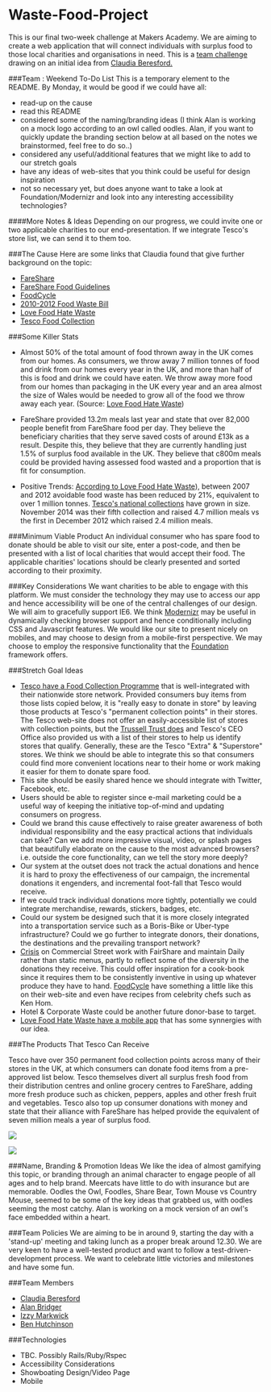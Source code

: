 Waste-Food-Project
==================

This is our final two-week challenge at Makers Academy.  We are aiming to create a web application that will connect individuals with surplus food to those local charities and organisations in need.  This is a [team challenge](#team) drawing on an initial idea from [Claudia Beresford.](https://github.com/Callisto13)


###Team : Weekend To-Do List
This is a temporary element to the README.  By Monday, it would be good if we could have all:
- read-up on the cause
- read this README
- considered some of the naming/branding ideas (I think Alan is working on a mock logo according to an owl called oodles.  Alan, if you want to quickly update the branding section below at all based on the notes we brainstormed, feel free to do so..)
- considered any useful/additional features that we might like to add to our stretch goals
- have any ideas of web-sites that you think could be useful for design inspiration
- not so necessary yet, but does anyone want to take a look at Foundation/Modernizr and look into any interesting accessibility technologies?

####More Notes & Ideas
Depending on our progress, we could invite one or two applicable charities to our end-presentation.  If we integrate Tesco's store list, we can send it to them too.


###The Cause
Here are some links that Claudia found that give further background on the topic:
* [FareShare](http://www.fareshare.org.uk/)
* [FareShare Food Guidelines](http://www.fareshare.org.uk/wp-content/uploads/2014/12/Food-offers-Guidelines-2014-15.pdf)
* [FoodCycle](http://foodcycle.org.uk/)
* [2010-2012 Food Waste Bill](http://services.parliament.uk/bills/2010-12/foodwaste.html)
* [Love Food Hate Waste](http://england.lovefoodhatewaste.com/node/2472)
* [Tesco Food Collection](http://foodcollection.tesco.com/#donate-in-store)


###Some Killer Stats
* Almost 50% of the total amount of food thrown away in the UK comes from our homes.  As consumers, we throw away 7 million tonnes of food and drink from our homes every year in the UK, and more than half of this is food and drink we could have eaten. We throw away more food from our homes than packaging in the UK every year and an area almost the size of Wales would be needed to grow all of the food we throw away each year. (Source: [Love Food Hate Waste](http://england.lovefoodhatewaste.com/node/2472))

* FareShare provided 13.2m meals last year and state that over 82,000 people benefit from FareShare food per day.  They believe the beneficiary charities that they serve saved costs of around £13k as a result.  Despite this, they believe that they are currently handling just 1.5% of surplus food available in the UK.  They believe that c800m meals could be provided having assessed food wasted and a proportion that is fit for consumption.

* Positive Trends: [According to Love Food Hate Waste](http://england.lovefoodhatewaste.com/node/2472)), between 2007 and 2012 avoidable food waste has been reduced by 21%, equivalent to over 1 million tonnes.  [Tesco's national collections](http://foodcollection.tesco.com) have grown in size.  November 2014 was their fifth collection and raised 4.7 million meals vs the first in December 2012 which raised 2.4 million meals.


###Minimum Viable Product
An individual consumer who has spare food to donate should be able to visit our site, enter a post-code, and then be presented with a list of local charities that would accept their food.  The applicable charities' locations should be clearly presented and sorted according to their proximity.


###Key Considerations
We want charities to be able to engage with this platform.  We must consider the technology they may use to access our app and hence accessibility will be one of the central challenges of our design.  We will aim to gracefully support IE6.  We think [Modernizr](http://modernizr.com/) may be useful in dynamically checking browser support and hence conditionally including CSS and Javascript features.  We would like our site to present nicely on mobiles, and may choose to design from a mobile-first perspective.  We may choose to employ the responsive functionality that the [Foundation](http://foundation.zurb.com/) framework offers. 

###Stretch Goal Ideas
- [Tesco have a Food Collection Programme](http://foodcollection.tesco.com/#donate-now) that is well-integrated with their nationwide store network.  Provided consumers buy items from those lists copied below, it is "really easy to donate in store" by leaving those products at Tesco's "permanent collection points" in their stores.  The Tesco web-site does not offer an easily-accessible list of stores with collection points, but the [Trussell Trust does](http://www.trusselltrust.org/resources/documents/Store-List-2014-November-National-Tesco-Collection.pdf) and Tesco's CEO Office also provided us with a list of their stores to help us identify stores that qualify.  Generally, these are the Tesco "Extra" & "Superstore" stores.  We think we should be able to integrate this so that consumers could find more convenient locations near to their home or work making it easier for them to donate spare food.
- This site should be easily shared hence we should integrate with Twitter, Facebook, etc.
- Users should be able to register since e-mail marketing could be a useful way of keeping the initiative top-of-mind and updating consumers on progress.
- Could we brand this cause effectively to raise greater awareness of both individual responsibility and the easy practical actions that individuals can take?  Can we add more impressive visual, video, or splash pages that beautifully elaborate on the cause to the most advanced browsers?  i.e. outside the core functionality, can we tell the story more deeply?
- Our system at the outset does not track the actual donations and hence it is hard to proxy the effectiveness of our campaign, the incremental donations it engenders, and incremental foot-fall that Tesco would receive.
- If we could track individual donations more tightly, potentially we could integrate merchandise, rewards, stickers, badges, etc.
- Could our system be designed such that it is more closely integrated into a transportation service such as a Boris-Bike or Uber-type infrastructure?  Could we go further to integrate donors, their donations, the destinations and the prevailing transport network?
- [Crisis](http://www.crisis.org.uk/) on Commercial Street work with FairShare and maintain Daily rather than static menus, partly to reflect some of the diversity in the donations they receive.  This could offer inspiration for a cook-book since it requires them to be consistently inventive in using up whatever produce they have to hand.  [FoodCycle](http://foodcycle.org.uk/recipes/) have something a little like this on their web-site and even have recipes from celebrity chefs such as Ken Hom.
- Hotel & Corporate Waste could be another future donor-base to target.
- [Love Food Hate Waste have a mobile app](http://england.lovefoodhatewaste.com/content/download-new-love-food-hate-waste-free-app) that has some synnergies with our idea.


###The Products That Tesco Can Receive

Tesco have over 350 permanent food collection points across many of their stores in the UK, at which consumers can donate food items from a pre-approved list below.  Tesco themselves divert all surplus fresh food from their distribution centres and online grocery centres to FareShare, adding more fresh produce such as chicken, peppers, apples and other fresh fruit and vegetables.  Tesco also top up consumer donations with money and state that their alliance with FareShare has helped provide the equivalent of seven million meals a year of surplus food.  

<img src="https://raw.githubusercontent.com/Callisto13/Waste-Food-Project/master/public/images/tesco_fare_share.png">
<p>
<img src="https://raw.githubusercontent.com/Callisto13/Waste-Food-Project/master/public/images/tesco_trussell_trust.png">


###Name, Branding & Promotion Ideas
We like the idea of almost gamifying this topic, or branding through an animal character to engage people of all ages and to help brand.  Meercats have little to do with insurance but are memorable.  Oodles the Owl, Foodles, Share Bear, Town Mouse vs Country Mouse, seemed to be some of the key ideas that grabbed us, with oodles seeming the most catchy.  Alan is working on a mock version of an owl's face embedded within a heart.


###Team Policies
We are aiming to be in around 9, starting the day with a 'stand-up' meeting and taking lunch as a proper break around 12.30.  We are very keen to have a well-tested product and want to follow a test-driven-development process.  We want to celebrate little victories and milestones and have some fun.


[](#team)<a name="team"></a>
###Team Members
- [Claudia Beresford](https://github.com/Callisto13)
- [Alan Bridger](https://github.com/abridger)
- [Izzy Markwick](https://github.com/imarkwick)
- [Ben Hutchinson](https://github.com/benhutchinson)

###Technologies
- TBC.  Possibly Rails/Ruby/Rspec
- Accessibility Considerations
- Showboating Design/Video Page
- Mobile